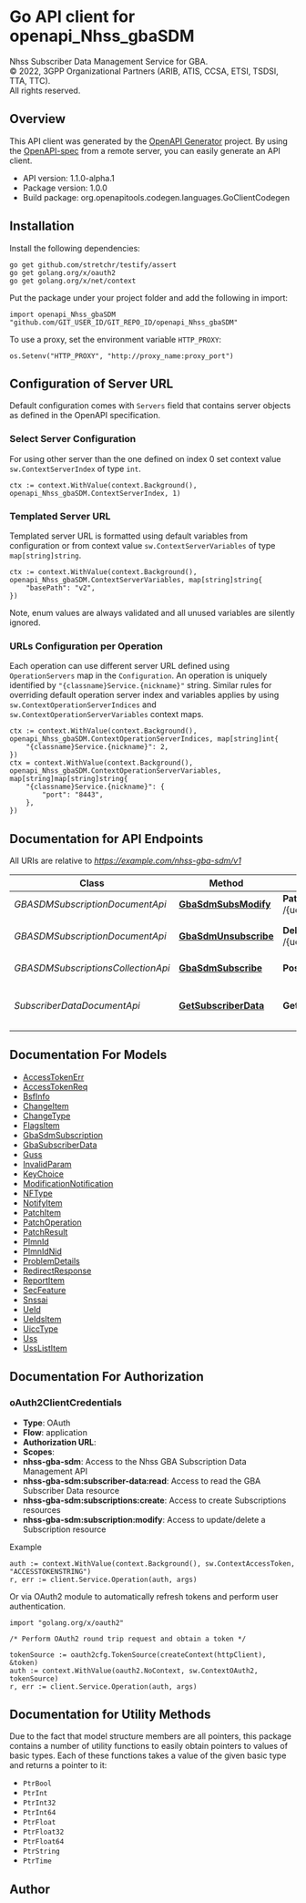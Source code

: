 # Go API client for openapi_Nhss_gbaSDM

Nhss Subscriber Data Management Service for GBA.  
© 2022, 3GPP Organizational Partners (ARIB, ATIS, CCSA, ETSI, TSDSI, TTA, TTC).  
All rights reserved.


## Overview
This API client was generated by the [OpenAPI Generator](https://openapi-generator.tech) project.  By using the [OpenAPI-spec](https://www.openapis.org/) from a remote server, you can easily generate an API client.

- API version: 1.1.0-alpha.1
- Package version: 1.0.0
- Build package: org.openapitools.codegen.languages.GoClientCodegen

## Installation

Install the following dependencies:

```shell
go get github.com/stretchr/testify/assert
go get golang.org/x/oauth2
go get golang.org/x/net/context
```

Put the package under your project folder and add the following in import:

```golang
import openapi_Nhss_gbaSDM "github.com/GIT_USER_ID/GIT_REPO_ID/openapi_Nhss_gbaSDM"
```

To use a proxy, set the environment variable `HTTP_PROXY`:

```golang
os.Setenv("HTTP_PROXY", "http://proxy_name:proxy_port")
```

## Configuration of Server URL

Default configuration comes with `Servers` field that contains server objects as defined in the OpenAPI specification.

### Select Server Configuration

For using other server than the one defined on index 0 set context value `sw.ContextServerIndex` of type `int`.

```golang
ctx := context.WithValue(context.Background(), openapi_Nhss_gbaSDM.ContextServerIndex, 1)
```

### Templated Server URL

Templated server URL is formatted using default variables from configuration or from context value `sw.ContextServerVariables` of type `map[string]string`.

```golang
ctx := context.WithValue(context.Background(), openapi_Nhss_gbaSDM.ContextServerVariables, map[string]string{
	"basePath": "v2",
})
```

Note, enum values are always validated and all unused variables are silently ignored.

### URLs Configuration per Operation

Each operation can use different server URL defined using `OperationServers` map in the `Configuration`.
An operation is uniquely identified by `"{classname}Service.{nickname}"` string.
Similar rules for overriding default operation server index and variables applies by using `sw.ContextOperationServerIndices` and `sw.ContextOperationServerVariables` context maps.

```golang
ctx := context.WithValue(context.Background(), openapi_Nhss_gbaSDM.ContextOperationServerIndices, map[string]int{
	"{classname}Service.{nickname}": 2,
})
ctx = context.WithValue(context.Background(), openapi_Nhss_gbaSDM.ContextOperationServerVariables, map[string]map[string]string{
	"{classname}Service.{nickname}": {
		"port": "8443",
	},
})
```

## Documentation for API Endpoints

All URIs are relative to *https://example.com/nhss-gba-sdm/v1*

Class | Method | HTTP request | Description
------------ | ------------- | ------------- | -------------
*GBASDMSubscriptionDocumentApi* | [**GbaSdmSubsModify**](docs/GBASDMSubscriptionDocumentApi.md#gbasdmsubsmodify) | **Patch** /{ueId}/subscriptions/{subscriptionId} | Modify the subscription
*GBASDMSubscriptionDocumentApi* | [**GbaSdmUnsubscribe**](docs/GBASDMSubscriptionDocumentApi.md#gbasdmunsubscribe) | **Delete** /{ueId}/subscriptions/{subscriptionId} | Unsubscribe from notifications
*GBASDMSubscriptionsCollectionApi* | [**GbaSdmSubscribe**](docs/GBASDMSubscriptionsCollectionApi.md#gbasdmsubscribe) | **Post** /{ueId}/subscriptions | Subscribe to notifications
*SubscriberDataDocumentApi* | [**GetSubscriberData**](docs/SubscriberDataDocumentApi.md#getsubscriberdata) | **Get** /{ueId}/subscriber-data | Retrieve the subscriber data of a user


## Documentation For Models

 - [AccessTokenErr](docs/AccessTokenErr.md)
 - [AccessTokenReq](docs/AccessTokenReq.md)
 - [BsfInfo](docs/BsfInfo.md)
 - [ChangeItem](docs/ChangeItem.md)
 - [ChangeType](docs/ChangeType.md)
 - [FlagsItem](docs/FlagsItem.md)
 - [GbaSdmSubscription](docs/GbaSdmSubscription.md)
 - [GbaSubscriberData](docs/GbaSubscriberData.md)
 - [Guss](docs/Guss.md)
 - [InvalidParam](docs/InvalidParam.md)
 - [KeyChoice](docs/KeyChoice.md)
 - [ModificationNotification](docs/ModificationNotification.md)
 - [NFType](docs/NFType.md)
 - [NotifyItem](docs/NotifyItem.md)
 - [PatchItem](docs/PatchItem.md)
 - [PatchOperation](docs/PatchOperation.md)
 - [PatchResult](docs/PatchResult.md)
 - [PlmnId](docs/PlmnId.md)
 - [PlmnIdNid](docs/PlmnIdNid.md)
 - [ProblemDetails](docs/ProblemDetails.md)
 - [RedirectResponse](docs/RedirectResponse.md)
 - [ReportItem](docs/ReportItem.md)
 - [SecFeature](docs/SecFeature.md)
 - [Snssai](docs/Snssai.md)
 - [UeId](docs/UeId.md)
 - [UeIdsItem](docs/UeIdsItem.md)
 - [UiccType](docs/UiccType.md)
 - [Uss](docs/Uss.md)
 - [UssListItem](docs/UssListItem.md)


## Documentation For Authorization



### oAuth2ClientCredentials


- **Type**: OAuth
- **Flow**: application
- **Authorization URL**: 
- **Scopes**: 
 - **nhss-gba-sdm**: Access to the Nhss GBA Subscription Data Management API
 - **nhss-gba-sdm:subscriber-data:read**: Access to read the GBA Subscriber Data resource
 - **nhss-gba-sdm:subscriptions:create**: Access to create Subscriptions resources
 - **nhss-gba-sdm:subscription:modify**: Access to update/delete a Subscription resource

Example

```golang
auth := context.WithValue(context.Background(), sw.ContextAccessToken, "ACCESSTOKENSTRING")
r, err := client.Service.Operation(auth, args)
```

Or via OAuth2 module to automatically refresh tokens and perform user authentication.

```golang
import "golang.org/x/oauth2"

/* Perform OAuth2 round trip request and obtain a token */

tokenSource := oauth2cfg.TokenSource(createContext(httpClient), &token)
auth := context.WithValue(oauth2.NoContext, sw.ContextOAuth2, tokenSource)
r, err := client.Service.Operation(auth, args)
```


## Documentation for Utility Methods

Due to the fact that model structure members are all pointers, this package contains
a number of utility functions to easily obtain pointers to values of basic types.
Each of these functions takes a value of the given basic type and returns a pointer to it:

* `PtrBool`
* `PtrInt`
* `PtrInt32`
* `PtrInt64`
* `PtrFloat`
* `PtrFloat32`
* `PtrFloat64`
* `PtrString`
* `PtrTime`

## Author



